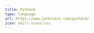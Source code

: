 ```yaml
---
title: Pycharm
type: language
url: https://www.jetbrains.com/pycharm/
icon: skill-icons:css
---
```

